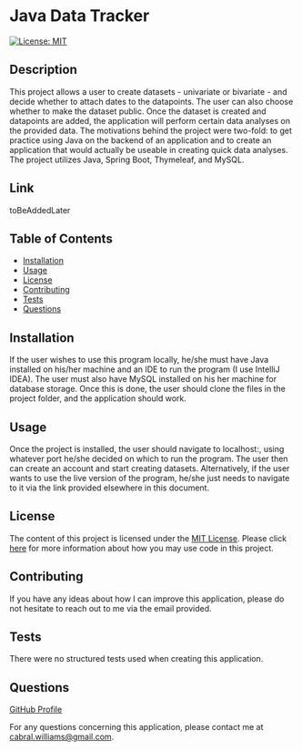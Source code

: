 # Java Data Tracker

[![License: MIT](https://img.shields.io/badge/License-MIT-yellow.svg)](https://opensource.org/licenses/MIT)

## Description
This project allows a user to create datasets - univariate or bivariate - and decide whether to attach dates to the datapoints.  The user can also choose whether to make the dataset public.  Once the dataset is created and datapoints are added, the application will perform certain data analyses on the provided data.  The motivations behind the project were two-fold: to get practice using Java on the backend of an application and to create an application that would actually be useable in creating quick data analyses.  The project utilizes Java, Spring Boot, Thymeleaf, and MySQL.

## Link
toBeAddedLater

## Table of Contents

* [Installation](#installation)
* [Usage](#usage)
* [License](#license)
* [Contributing](#contributing)
* [Tests](#tests)
* [Questions](#questions)

## Installation

If the user wishes to use this program locally, he/she must have Java installed on his/her machine and an IDE to run the program (I use IntelliJ IDEA).  The user must also have MySQL installed on his her machine for database storage.  Once this is done, the user should clone the files in the project folder, and the application should work.

## Usage

Once the project is installed, the user should navigate to localhost:<port>, using whatever port he/she decided on which to run the program.  The user then can create an account and start creating datasets.  Alternatively, if the user wants to use the live version of the program, he/she just needs to navigate to it via the link provided elsewhere in this document.

## License

The content of this project is licensed under the [MIT License](https://opensource.org/licenses/MIT).  Please click [here](https://opensource.org/licenses/MIT) for more information about how you may use code in this project.

## Contributing

If you have any ideas about how I can improve this application, please do not hesitate to reach out to me via the email provided.


## Tests

There were no structured tests used when creating this application.

## Questions
[GitHub Profile](http://github.com/cabralwilliams)

For any questions concerning this application, please contact me at cabral.williams@gmail.com.